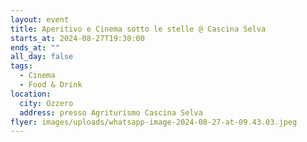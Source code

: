 ```yaml
---
layout: event
title: Aperitivo e Cinema sotto le stelle @ Cascina Selva
starts_at: 2024-08-27T19:30:00
ends_at: ""
all_day: false
tags:
  - Cinema
  - Food & Drink
location:
  city: Ozzero
  address: presso Agriturismo Cascina Selva
flyer: images/uploads/whatsapp-image-2024-08-27-at-09.43.03.jpeg
---
```

